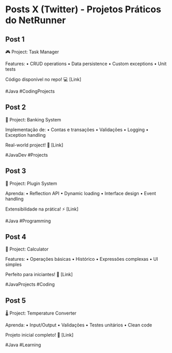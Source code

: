 # Posts X (Twitter) - Projetos Práticos do NetRunner

## Post 1
🎮 Project: Task Manager

Features:
• CRUD operations
• Data persistence
• Custom exceptions
• Unit tests

Código disponível no repo! 💻
[Link]

#Java #CodingProjects

## Post 2
🏦 Project: Banking System

Implementação de:
• Contas e transações
• Validações
• Logging
• Exception handling

Real-world project! 🚀
[Link]

#JavaDev #Projects

## Post 3
🔌 Project: Plugin System

Aprenda:
• Reflection API
• Dynamic loading
• Interface design
• Event handling

Extensibilidade na prática! ⚡
[Link]

#Java #Programming

## Post 4
🧮 Project: Calculator

Features:
• Operações básicas
• Histórico
• Expressões complexas
• UI simples

Perfeito para iniciantes! 🎯
[Link]

#JavaProjects #Coding

## Post 5
🌡️ Project: Temperature Converter

Aprenda:
• Input/Output
• Validações
• Testes unitários
• Clean code

Projeto inicial completo! 🚀
[Link]

#Java #Learning